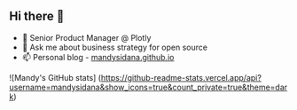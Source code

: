 ## Hi there 👋

- 🔭 Senior Product Manager @ Plotly
- 💬 Ask me about business strategy for open source
- 📫 Personal blog - [mandysidana.github.io](https://mandysidana.github.io)

![Mandy's GitHub stats] (https://github-readme-stats.vercel.app/api?username=mandysidana&show_icons=true&count_private=true&theme=dark)
